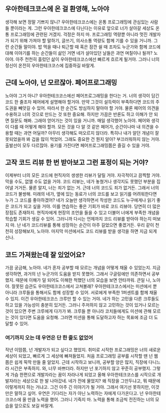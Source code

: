 ## 우아한테크코스에 온 걸 환영해, 노아야

생각해 보면 정말 기쁘지 않니? 우아한테크코스에는 온통 프로그래밍에 관심있는 사람들 뿐이라는 게. 그런 우아한테크코스에 다닌다는 이유로 앞으로 너가 살아갈 세상도 온통 프로그래밍에 관련된 거겠지. 걱정은 하지 마. 프로그래밍 역량뿐 아니라 멋진 개발자가 되기 위해 가져야 할 말하기, 글쓰기, 의사소통 역량도 함께 기를 수 있을 거니까.
그런 순간들 말이야. 밥 먹을 때나 퇴근할 때 혹은 잠깐 쉴 때 조차도 누군가와 함께 코드에 대해 이야기를 하는 순간들이 삶인 거면 네가 살아있던 날들은 과연 며칠이나 될까? 노아야. 아주 천천히 흘렀던 삶이 우아한테크코스에선 빠르게 흐르게 될거야. 그러니 너의 정신이 온전히 우아한테크코스에 집중하길 바랄게.

## 근데 노아야, 넌 모르잖아. 페어프로그래밍

노아야 그거 아니? 우아한테크코스에선 페어프로그래밍을 한다는 거. 너의 생각이 담긴 코드 한 줄조차 페어에게 설명해야 할거야. 만약 그것이 설득력이 부족하다면 코드의 주도권을 빼앗길 수 있어. 따라서 한 순간도 방심하지 말아야 할 거야. 물론 페어의 의견을 수용하고 너의 것으로 만드는 것 또한 중요해. 하지만 가끔은 반론도 하고 이해가 안 되면 질문도 해봐. 그래야 얻어가는 것이 있을 거니까.
매일 생각했어 노아야. 페어와 생각이 다를 때 어떻게 해야 할까. 모든 것을 다 알 것 같은 페어가, 순간이나마 내 의견을 수용할 때는 과연 어딜까? 아무리 생각해도 떠오르지 않더라. 특히나 내가 알던 개념이 잘못되었을까 봐 겁을 많이 먹었어. 그래도 중요한 건 뭔지 알아? 부끄러워하지 않는 거야. 출발선이 모두 다르잖아. 용기를 가진다면 페어프로그래밍쯤은 즐길 수 있을 거야.

## 고작 코드 리뷰 한 번 받아보고 그런 표정이 되는 거야?

이제부터 너의 모든 코드에 현직자의 생생한 리뷰가 달릴 거야. 자극적이고 끔찍할 거야. 막을 수도, 없앨 수도 없을 거야. 코드 리뷰는, 네가 놓쳤거나 생각지도 못했던 부분을 집어낼 거거든. 물론 알지, 너는 죄가 없는 거. 근데 너의 코드도 죄가 없거든. 그래서 너의 코드가 불쌍해. 미래의 네가, 옆에 있는 동료가 너의 코드를 보고 읽기를 어려워한다면 누가 그 코드를 좋아하겠어? 네가 오늘만 생각하면서 작성한 코드도 누구에게나 읽기 좋은 코드가 되고 싶을 거야. 이를 연습하는 좋은 기회가 바로 코드 리뷰야. 당연히 더 많은 장점도 존재하지. 현직자에게 현장의 조언을 들을 수 있고 더불어 너에게 부족한 개념을 학습할 기회가 생길 수 있어.
그러니까 다시는 언제까지 코드 리뷰를 받아야 하는지 떠보지 마. 난 네가 코드리뷰를 통해 성장하는 순간이 아주 길었으면 좋겠거든. 우리 같이 천천히 성장해보자, 노아야. 마지막 미션에서도 코드 리뷰를 받을 생각을 하면 지금 되게 신나.

## 코드 가져왔는데 잘 있었어요?

가끔 궁금해, 노아야. 네가 혼자 공부할 때 모르는 개념을 어떻게 채울 수 있었는지. 지금 생각하면, 과거의 넌 누군가의 도움을 받지 못했어. 그래서 구글링에만 의존하면서 공부했지. 때문에 이해가 덜 되어도 이해한 척했던 너의 모습을 보면 안타까워. 큰일 나, 노아야. 잘못된 습관도 우아한테크코스에서 고쳐볼래?
우아한테크코스에서는 미션에서 뿐 아니라 크루들을 통해서도 함께 성장할 수 있어. 서로에게 부족한 1퍼센트를 함께 채울 수 있지. 이건 우아한테크코스 크루만 할 수 있는 거야. 네가 하는 고민을 다른 크루들도 하고 있을 가능성이 충분히 있거든. 그러니 주저하지 않고 고민하는 것이 있거나 모르는 것이 있으면 주변 크루에게 다가가 봐.
크루들 뿐 아니라 코치들에게도 미션에 관해 모르는 것이 있다면 도움을 요청해. 그러면 미션을 통해 도달하고자 하는 목표에 조금 더 도달할 수 있어.

### 여기까지 오는 데 우연은 단 한 줄도 없었어

작년 이맘쯤, 넌 개발자가 되고 싶다고 했었지. 취미로 시작한 프로그래밍은 너의 새로운 세상이 되었고, 빠르게 그 세상에 빠져들었지. 처음 프로그래밍 공부를 시작할 땐 넌 웹 쯤은 쉽게 뚝딱 만들 줄 알았지. 근데 시작하고 보니까, 공부할 양은 많지, 직장에 다니느라 시간은 부족하지. 와, 너무 바쁘더라. 하지만 넌 포기하지 않고 꾸준히 공부했지. 그렇게 가슴 한편으로 개발자라는 꿈이 자라나게 되었고 올해 우아한테크코스를 시작으로 개발자라는 세상으로 한 발 나아갔네.
네가 전에 물었지? 왜 직장을 그만두냐고, 뭐 때문에 이렇게까지 하는 거냐고. 그건 아주 긴 이야기가 될 거야. 그래서 여기선 못하지만, 이것만은 말하고 싶어. 우연은 기다리는 자가 아닌 노력하는 자에게 다가온다고. 넌 우아한테크코스에 올 만큼 노력을 했어. 그러니 기죽지 마. 노력을 통해 조금씩 전진하는 너의 모습을 앞으로도 보길 바랄게.
